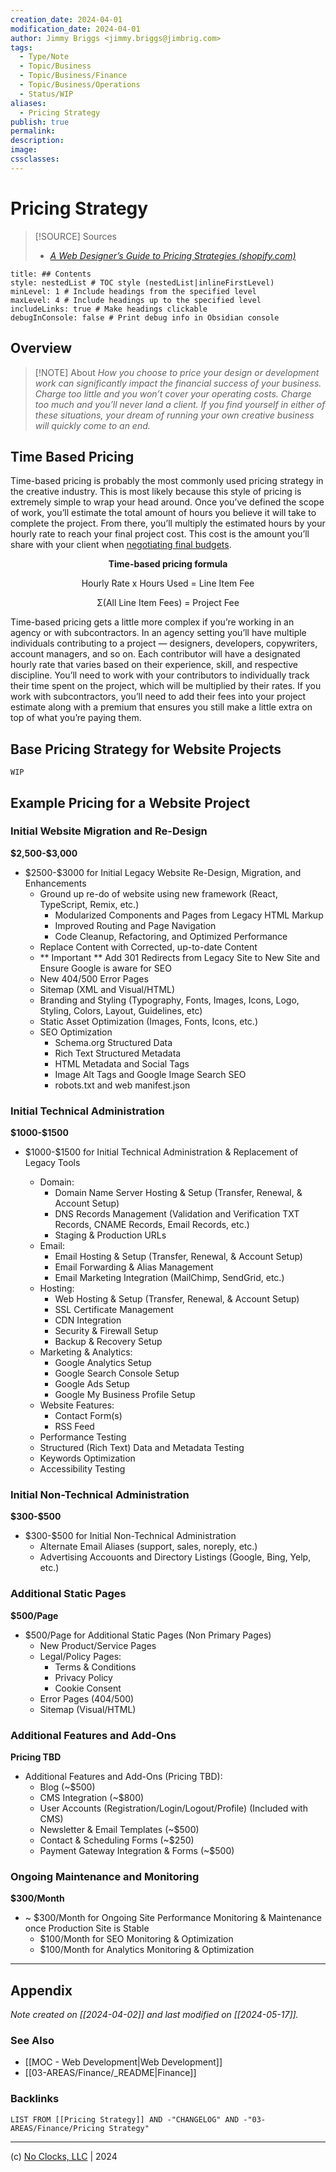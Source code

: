```yaml
---
creation_date: 2024-04-01
modification_date: 2024-04-01
author: Jimmy Briggs <jimmy.briggs@jimbrig.com>
tags:
  - Type/Note
  - Topic/Business
  - Topic/Business/Finance
  - Topic/Business/Operations
  - Status/WIP
aliases:
  - Pricing Strategy
publish: true
permalink:
description:
image:
cssclasses:
---
```



# Pricing Strategy

> [!SOURCE] Sources
> - *[A Web Designer’s Guide to Pricing Strategies (shopify.com)](https://www.shopify.com/partners/blog/113020358-a-web-designer-s-guide-to-pricing-strategies)*

```table-of-contents
title: ## Contents 
style: nestedList # TOC style (nestedList|inlineFirstLevel)
minLevel: 1 # Include headings from the specified level
maxLevel: 4 # Include headings up to the specified level
includeLinks: true # Make headings clickable
debugInConsole: false # Print debug info in Obsidian console
```

## Overview

> [!NOTE] About
> *How you choose to price your design or development work can significantly impact the financial success of your business. Charge too little and you won’t cover your operating costs. Charge too much and you’ll never land a client. If you find yourself in either of these situations, your dream of running your own creative business will quickly come to an end.*

## Time Based Pricing

Time-based pricing is probably the most commonly used pricing strategy in the creative industry. This is most likely because this style of pricing is extremely simple to wrap your head around. Once you’ve defined the scope of work, you’ll estimate the total amount of hours you believe it will take to complete the project. From there, you’ll multiply the estimated hours by your hourly rate to reach your final project cost. This cost is the amount you’ll share with your client when [negotiating final budgets](https://www.shopify.com/partners/blog/project-budget).

<center><strong>Time-based pricing formula</strong><br><p>Hourly Rate x Hours Used = Line Item Fee</p><p>Σ(All Line Item Fees) = Project Fee</p></center>

Time-based pricing gets a little more complex if you’re working in an agency or with subcontractors. In an agency setting you’ll have multiple individuals contributing to a project — designers, developers, copywriters, account managers, and so on. Each contributor will have a designated hourly rate that varies based on their experience, skill, and respective discipline. You’ll need to work with your contributors to individually track their time spent on the project, which will be multiplied by their rates. If you work with subcontractors, you’ll need to add their fees into your project estimate along with a premium that ensures you still make a little extra on top of what you’re paying them.

## Base Pricing Strategy for Website Projects

`WIP`

## Example Pricing for a Website Project

### Initial Website Migration and Re-Design

**\$2,500-\$3,000**

- \$2500-\$3000 for Initial Legacy Website Re-Design, Migration, and Enhancements
  - Ground up re-do of website using new framework (React, TypeScript, Remix, etc.)
    - Modularized Components and Pages from Legacy HTML Markup
    - Improved Routing and Page Navigation
    - Code Cleanup, Refactoring, and Optimized Performance
  - Replace Content with Corrected, up-to-date Content
  - ** Important ** Add 301 Redirects from Legacy Site to New Site and Ensure Google is aware for SEO
  - New 404/500 Error Pages
  - Sitemap (XML and Visual/HTML)
  - Branding and Styling (Typography, Fonts, Images, Icons, Logo, Styling, Colors, Layout, Guidelines, etc)
  - Static Asset Optimization (Images, Fonts, Icons, etc.)
  - SEO Optimization
    - Schema.org Structured Data
    - Rich Text Structured Metadata
    - HTML Metadata and Social Tags
    - Image Alt Tags and Google Image Search SEO
    - robots.txt and web manifest.json

### Initial Technical Administration

**\$1000-\$1500**

- \$1000-\$1500 for Initial Technical Administration & Replacement of Legacy Tools

  - Domain:
    - Domain Name Server Hosting & Setup (Transfer, Renewal, & Account Setup)
    - DNS Records Management (Validation and Verification TXT Records, CNAME Records, Email Records, etc.)
    - Staging & Production URLs
  - Email:
    - Email Hosting & Setup (Transfer, Renewal, & Account Setup)
    - Email Forwarding & Alias Management
    - Email Marketing Integration (MailChimp, SendGrid, etc.)
  - Hosting:
    - Web Hosting & Setup (Transfer, Renewal, & Account Setup)
    - SSL Certificate Management
    - CDN Integration
    - Security & Firewall Setup
    - Backup & Recovery Setup
  - Marketing & Analytics:
    - Google Analytics Setup
    - Google Search Console Setup
    - Google Ads Setup
    - Google My Business Profile Setup
  - Website Features:
    - Contact Form(s)
    - RSS Feed
  - Performance Testing
  - Structured (Rich Text) Data and Metadata Testing
  - Keywords Optimization
  - Accessibility Testing

### Initial Non-Technical Administration

**\$300-\$500**

- \$300-\$500 for Initial Non-Technical Administration
  - Alternate Email Aliases (support, sales, noreply, etc.)
  - Advertising Accouonts and Directory Listings (Google, Bing, Yelp, etc.)

### Additional Static Pages

**\$500/Page**

- \$500/Page for Additional Static Pages (Non Primary Pages)
  - New Product/Service Pages
  - Legal/Policy Pages:
    - Terms & Conditions
    - Privacy Policy
    - Cookie Consent
  - Error Pages (404/500)
  - Sitemap (Visual/HTML)

### Additional Features and Add-Ons

**Pricing TBD**

- Additional Features and Add-Ons (Pricing TBD):
   - Blog (~\$500)
   - CMS Integration (~\$800)
   - User Accounts (Registration/Login/Logout/Profile) (Included with CMS)
   - Newsletter & Email Templates (~\$500)
   - Contact & Scheduling Forms (~\$250)
   - Payment Gateway Integration & Forms (~\$500)

### Ongoing Maintenance and Monitoring

**\$300/Month**

- ~ \$300/Month for Ongoing Site Performance Monitoring & Maintenance once Production Site is Stable
  - \$100/Month for SEO Monitoring & Optimization
  - \$100/Month for Analytics Monitoring & Optimization

***

## Appendix

*Note created on [[2024-04-02]] and last modified on [[2024-05-17]].*

### See Also

- [[MOC - Web Development|Web Development]]
- [[03-AREAS/Finance/_README|Finance]]

### Backlinks

```dataview
LIST FROM [[Pricing Strategy]] AND -"CHANGELOG" AND -"03-AREAS/Finance/Pricing Strategy"
```

***

(c) [No Clocks, LLC](https://github.com/noclocks) | 2024